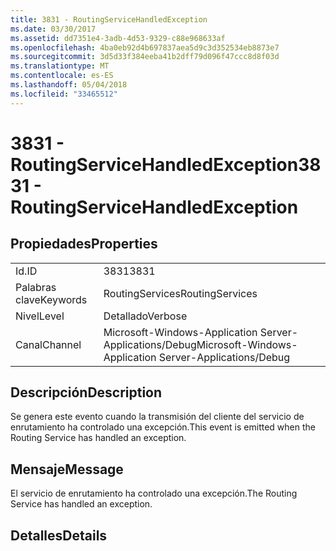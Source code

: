 ```yaml
---
title: 3831 - RoutingServiceHandledException
ms.date: 03/30/2017
ms.assetid: dd7351e4-3adb-4d53-9329-c88e968633af
ms.openlocfilehash: 4ba0eb92d4b697837aea5d9c3d352534eb8873e7
ms.sourcegitcommit: 3d5d33f384eeba41b2dff79d096f47ccc8d8f03d
ms.translationtype: MT
ms.contentlocale: es-ES
ms.lasthandoff: 05/04/2018
ms.locfileid: "33465512"
---
```

# <a name="3831---routingservicehandledexception"></a><span data-ttu-id="ae858-102">3831 - RoutingServiceHandledException</span><span class="sxs-lookup"><span data-stu-id="ae858-102">3831 - RoutingServiceHandledException</span></span>
## <a name="properties"></a><span data-ttu-id="ae858-103">Propiedades</span><span class="sxs-lookup"><span data-stu-id="ae858-103">Properties</span></span>  
  
|||  
|-|-|  
|<span data-ttu-id="ae858-104">Id.</span><span class="sxs-lookup"><span data-stu-id="ae858-104">ID</span></span>|<span data-ttu-id="ae858-105">3831</span><span class="sxs-lookup"><span data-stu-id="ae858-105">3831</span></span>|  
|<span data-ttu-id="ae858-106">Palabras clave</span><span class="sxs-lookup"><span data-stu-id="ae858-106">Keywords</span></span>|<span data-ttu-id="ae858-107">RoutingServices</span><span class="sxs-lookup"><span data-stu-id="ae858-107">RoutingServices</span></span>|  
|<span data-ttu-id="ae858-108">Nivel</span><span class="sxs-lookup"><span data-stu-id="ae858-108">Level</span></span>|<span data-ttu-id="ae858-109">Detallado</span><span class="sxs-lookup"><span data-stu-id="ae858-109">Verbose</span></span>|  
|<span data-ttu-id="ae858-110">Canal</span><span class="sxs-lookup"><span data-stu-id="ae858-110">Channel</span></span>|<span data-ttu-id="ae858-111">Microsoft-Windows-Application Server-Applications/Debug</span><span class="sxs-lookup"><span data-stu-id="ae858-111">Microsoft-Windows-Application Server-Applications/Debug</span></span>|  
  
## <a name="description"></a><span data-ttu-id="ae858-112">Descripción</span><span class="sxs-lookup"><span data-stu-id="ae858-112">Description</span></span>  
 <span data-ttu-id="ae858-113">Se genera este evento cuando la transmisión del cliente del servicio de enrutamiento ha controlado una excepción.</span><span class="sxs-lookup"><span data-stu-id="ae858-113">This event is emitted when the Routing Service has handled an exception.</span></span>  
  
## <a name="message"></a><span data-ttu-id="ae858-114">Mensaje</span><span class="sxs-lookup"><span data-stu-id="ae858-114">Message</span></span>  
 <span data-ttu-id="ae858-115">El servicio de enrutamiento ha controlado una excepción.</span><span class="sxs-lookup"><span data-stu-id="ae858-115">The Routing Service has handled an exception.</span></span>  
  
## <a name="details"></a><span data-ttu-id="ae858-116">Detalles</span><span class="sxs-lookup"><span data-stu-id="ae858-116">Details</span></span>
